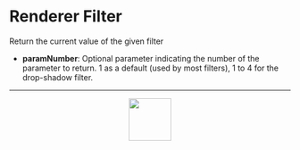 # Renderer Filter
Return the current value of the given filter
- **paramNumber**: Optional parameter indicating the number of the parameter to return. 1 as a default (used by most filters), 1 to 4 for the drop-shadow filter.
---
<p align="center"><img valign="middle" width="76px" src="https://drive.google.com/uc?export=view&id=1c2KO0LJpvMS9X9CAGV6dOfciR7OWhdKA" /></p>